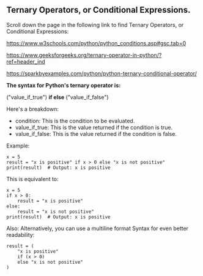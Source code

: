 ## Ternary Operators, or Conditional Expressions.

Scroll down the page in the following link to find Ternary Operators, or Conditional Expressions:

https://www.w3schools.com/python/python_conditions.asp#gsc.tab=0

https://www.geeksforgeeks.org/ternary-operator-in-python/?ref=header_ind

https://sparkbyexamples.com/python/python-ternary-conditional-operator/



**The syntax for Python's ternary operator is:**

("value_if_true")  **if <condition>**  **else**  ("value_if_false")


Here's a breakdown:

- condition: This is the condition to be evaluated.
- value_if_true: This is the value returned if the condition is true.
- value_if_false: This is the value returned if the condition is false.

Example:
```
x = 5
result = "x is positive" if x > 0 else "x is not positive"
print(result)  # Output: x is positive
```

This is equivalent to:

```
x = 5
if x > 0:
    result = "x is positive"
else:
    result = "x is not positive"
print(result)  # Output: x is positive
```

Also:
Alternatively, you can use a multiline format Syntax for even better readability:
```
result = (
    "x is positive" 
    if (x > 0) 
    else "x is not positive"
)
```



